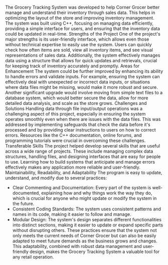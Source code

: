 The Grocery Tracking System was developed to help Corner Grocer better manage and understand their inventory through sales data. This helps in optimizing the layout of the store and improving inventory management. The system was built using C++, focusing on managing data efficiently, providing a simple interface for users, and ensuring that the inventory data could be updated in real-time.
Strengths of the Project
One of the project's major strengths is its user-friendly interface, which allows even those without technical expertise to easily use the system. Users can quickly check how often items are sold, view all inventory items, and see visual representations of sales data. Additionally, the system effectively manages data using a structure that allows for quick updates and retrievals, crucial for keeping track of inventory accurately and promptly.
Areas for Enhancement
The system could be further improved by enhancing its ability to handle errors and validate inputs. For example, ensuring the system can effectively deal with unexpected or incorrect data inputs, or situations where data files might be missing, would make it more robust and secure. Another significant upgrade would involve moving from simple text files to a database system, which would better secure the data, allow for more detailed data analysis, and scale as the store grows.
Challenges and Solutions
Handling data through file input/output operations was a challenging aspect of this project, especially in ensuring the system operates smoothly even when there are issues with the data files. This was addressed by implementing safeguards that check the data before it's processed and by providing clear instructions to users on how to correct errors. Resources like the C++ documentation, online forums, and programming tutorials were crucial in overcoming these challenges.
Transferable Skills
The project helped develop several skills that are useful across a wide range of projects. These include managing complex data structures, handling files, and designing interfaces that are easy for people to use. Learning how to build systems that anticipate and manage errors effectively makes any application more reliable and user-friendly.
Maintainability, Readability, and Adaptability
The program is easy to update, understand, and modify due to several practices:
* Clear Commenting and Documentation: Every part of the system is well-documented, explaining how and why things work the way they do, which is crucial for anyone who might update or modify the system in the future.
* Consistent Coding Standards: The system uses consistent patterns and names in its code, making it easier to follow and manage.
* Modular Design: The system's design separates different functionalities into distinct sections, making it easier to update or expand specific parts without disrupting others.
These practices ensure that the system not only meets the current needs of Corner Grocer but can also be easily adapted to meet future demands as the business grows and changes. This adaptability, combined with robust data management and user-friendly design, makes the Grocery Tracking System a valuable tool for any retail operation.
